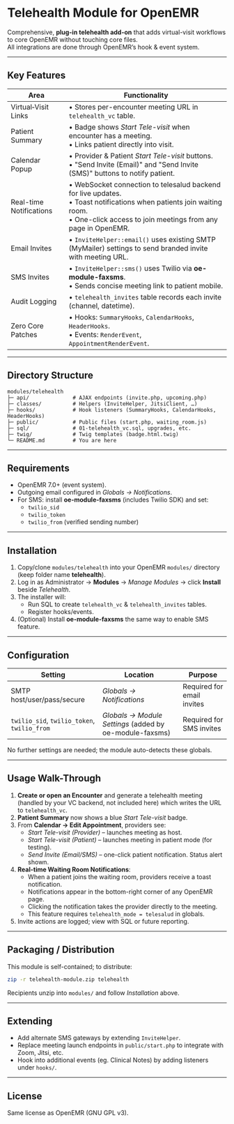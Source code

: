# Telehealth Module for OpenEMR

Comprehensive, **plug-in telehealth add-on** that adds virtual-visit workflows to core OpenEMR without touching core files.  
All integrations are done through OpenEMR’s hook & event system.

---
## Key Features

| Area | Functionality |
|------|---------------|
| Virtual‐Visit Links | • Stores per-encounter meeting URL in `telehealth_vc` table.  |
| Patient Summary     | • Badge shows *Start Tele-visit* when encounter has a meeting.<br>• Links patient directly into visit. |
| Calendar Popup      | • Provider & Patient *Start Tele-visit* buttons.<br>• "Send Invite (Email)" and "Send Invite (SMS)" buttons to notify patient. |
| Real-time Notifications | • WebSocket connection to telesalud backend for live updates.<br>• Toast notifications when patients join waiting room.<br>• One-click access to join meetings from any page in OpenEMR. |
| Email Invites       | • `InviteHelper::email()` uses existing SMTP (MyMailer) settings to send branded invite with meeting URL. |
| SMS Invites         | • `InviteHelper::sms()` uses Twilio via **oe-module-faxsms**.<br>• Sends concise meeting link to patient mobile. |
| Audit Logging       | • `telehealth_invites` table records each invite (channel, datetime). |
| Zero Core Patches   | • Hooks: `SummaryHooks`, `CalendarHooks`, `HeaderHooks`.<br>• Events: `RenderEvent`, `AppointmentRenderEvent`. |

---
## Directory Structure

```
modules/telehealth
├─ api/              # AJAX endpoints (invite.php, upcoming.php)
├─ classes/          # Helpers (InviteHelper, JitsiClient, …)
├─ hooks/            # Hook listeners (SummaryHooks, CalendarHooks, HeaderHooks)
├─ public/           # Public files (start.php, waiting_room.js)
├─ sql/              # 01-telehealth_vc.sql, upgrades, etc.
├─ twig/             # Twig templates (badge.html.twig)
└─ README.md         # You are here
```

---
## Requirements

* OpenEMR 7.0+ (event system).
* Outgoing email configured in *Globals → Notifications*.
* For SMS: install **oe-module-faxsms** (includes Twilio SDK) and set:
  * `twilio_sid`
  * `twilio_token`
  * `twilio_from` (verified sending number)

---
## Installation

1. Copy/clone `modules/telehealth` into your OpenEMR `modules/` directory (keep folder name **telehealth**).
2. Log in as Administrator → **Modules** → *Manage Modules* → click **Install** beside *Telehealth*.
3. The installer will:
   * Run SQL to create `telehealth_vc` & `telehealth_invites` tables.
   * Register hooks/events.
4. (Optional) Install **oe-module-faxsms** the same way to enable SMS feature.

---
## Configuration

| Setting | Location | Purpose |
|---------|----------|---------|
| SMTP host/user/pass/secure | *Globals → Notifications* | Required for email invites |
| `twilio_sid`, `twilio_token`, `twilio_from` | *Globals → Module Settings* (added by oe-module-faxsms) | Required for SMS invites |

No further settings are needed; the module auto-detects these globals.

---
## Usage Walk-Through

1. **Create or open an Encounter** and generate a telehealth meeting (handled by your VC backend, not included here) which writes the URL to `telehealth_vc`.
2. **Patient Summary** now shows a blue *Start Tele-visit* badge.
3. From **Calendar → Edit Appointment**, providers see:
   * *Start Tele-visit (Provider)* – launches meeting as host.
   * *Start Tele-visit (Patient)* – launches meeting in patient mode (for testing).
   * *Send Invite (Email/SMS)* – one-click patient notification. Status alert shown.
4. **Real-time Waiting Room Notifications**:
   * When a patient joins the waiting room, providers receive a toast notification.
   * Notifications appear in the bottom-right corner of any OpenEMR page.
   * Clicking the notification takes the provider directly to the meeting.
   * This feature requires `telehealth_mode = telesalud` in globals.
5. Invite actions are logged; view with SQL or future reporting.

---
## Packaging / Distribution

This module is self-contained; to distribute:

```bash
zip -r telehealth-module.zip telehealth
```

Recipients unzip into `modules/` and follow *Installation* above.

---
## Extending

* Add alternate SMS gateways by extending `InviteHelper`.
* Replace meeting launch endpoints in `public/start.php` to integrate with Zoom, Jitsi, etc.
* Hook into additional events (eg. Clinical Notes) by adding listeners under `hooks/`.

---
## License

Same license as OpenEMR (GNU GPL v3).
